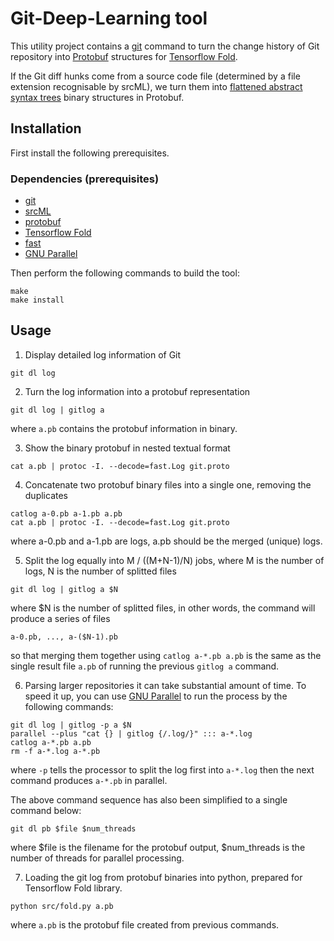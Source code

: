 # Git-Deep-Learning tool 

This utility project contains a [git](https://github.com/git/git) command to
turn the change history of Git repository into
[Protobuf](https://github.com/google/protobuf) structures for [Tensorflow
Fold](https://github.com/tensorflow/fold). 

If the Git diff hunks come from a source code file (determined by a file
extension recognisable by srcML), we turn them into [flattened abstract
syntax trees](https://github.com/yijunyu/fast) binary structures in Protobuf.

## Installation

First install the following prerequisites.

### Dependencies (prerequisites)
* [git](https://github.com/git/git)
* [srcML](http://www.srcml.org)
* [protobuf](https://github.com/google/protobuf)
* [Tensorflow Fold](https://github.com/tensorflow/fold)
* [fast](https://github.com/yijunyu/fast)
* [GNU Parallel](https://www.gnu.org/software/parallel)

Then perform the following commands to build the tool:
```
make
make install
```

## Usage

1. Display detailed log information of Git
```
git dl log
```

2. Turn the log information into a protobuf representation
```
git dl log | gitlog a
```
where `a.pb` contains the protobuf information in binary.

3. Show the binary protobuf in nested textual format
```
cat a.pb | protoc -I. --decode=fast.Log git.proto
```

4. Concatenate two protobuf binary files into a single one, removing the duplicates
```
catlog a-0.pb a-1.pb a.pb
cat a.pb | protoc -I. --decode=fast.Log git.proto
```
where a-0.pb and a-1.pb are logs, a.pb should be the merged (unique) logs.

5. Split the log equally into M / ((M+N-1)/N) jobs, where M is the number of logs, N is the number of splitted files
```
git dl log | gitlog a $N
```
where $N is the number of splitted files, in other words, the command will produce a series of files
```
a-0.pb, ..., a-($N-1).pb
```
so that merging them together using `catlog a-*.pb a.pb` is the same as the single result file `a.pb` of 
running the previous ```gitlog a``` command.

6. Parsing larger repositories it can take substantial amount of time. 
To speed it up, you can use [GNU Parallel](https://www.gnu.org/software/parallel) to run the process by the following commands:

```
git dl log | gitlog -p a $N
parallel --plus "cat {} | gitlog {/.log/}" ::: a-*.log
catlog a-*.pb a.pb
rm -f a-*.log a-*.pb
```
where `-p` tells the processor to split the log first into `a-*.log` then the next command produces `a-*.pb` in parallel.

The above command sequence has also been simplified to a single command below:
```
git dl pb $file $num_threads
```
where $file is the filename for the protobuf output, $num_threads is the number of threads for parallel processing.

7. Loading the git log from protobuf binaries into python, prepared for Tensorflow Fold library.
```
python src/fold.py a.pb
```
where `a.pb` is the protobuf file created from previous commands.


